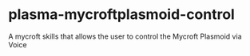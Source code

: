 # plasma-mycroftplasmoid-control
A mycroft skills that allows the user to control the Mycroft Plasmoid via Voice
